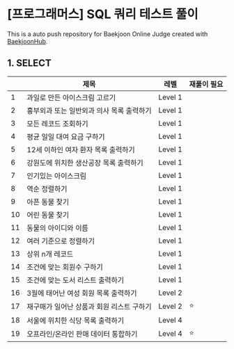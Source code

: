 # [프로그래머스] SQL 쿼리 테스트 풀이
This is a auto push repository for Baekjoon Online Judge created with [BaekjoonHub](https://github.com/BaekjoonHub/BaekjoonHub).

## 1. SELECT
|  | 제목 | 레벨 | 재풀이 필요 |
| --- | --- | --- | --- |
| 1 | 과일로 만든 아이스크림 고르기 | Level 1 |  |
| 2 | 흉부외과 또는 일반외과 의사 목록 출력하기 | Level 1 |  |
| 3 | 모든 레코드 조회하기 | Level 1 |  |
| 4 | 평균 일일 대여 요금 구하기 | Level 1 |  |
| 5 | 12세 이하인 여자 환자 목록 출력하기 | Level 1 |  |
| 6 | 강원도에 위치한 생산공장 목록 출력하기 | Level 1 |  |
| 7 | 인기있는 아이스크림 | Level 1 |  |
| 8 | 역순 정렬하기 | Level 1 |  |
| 9 | 아픈 동물 찾기 | Level 1 |  |
| 10 | 어린 동물 찾기 | Level 1 |  |
| 11 | 동물의 아이디와 이름 | Level 1 |  |
| 12 | 여러 기준으로 정렬하기 | Level 1 |  |
| 13 | 상위 n개 레코드 | Level 1 |  |
| 14 | 조건에 맞는 회원수 구하기 | Level 1 |  |
| 15 | 조건에 맞는 도서 리스트 출력하기 | Level 1 |  |
| 16 | 3월에 태어난 여성 회원 목록 출력하기 | Level 2 |  |
| 17 | 재구매가 일어난 상품과 회원 리스트 구하기 | Level 2 | ⭐ |
| 18 | 서울에 위치한 식당 목록 출력하기 | Level 4 |  |
| 19 | 오프라인/온라인 판매 데이터 통합하기 | Level 4 | ⭐ |
